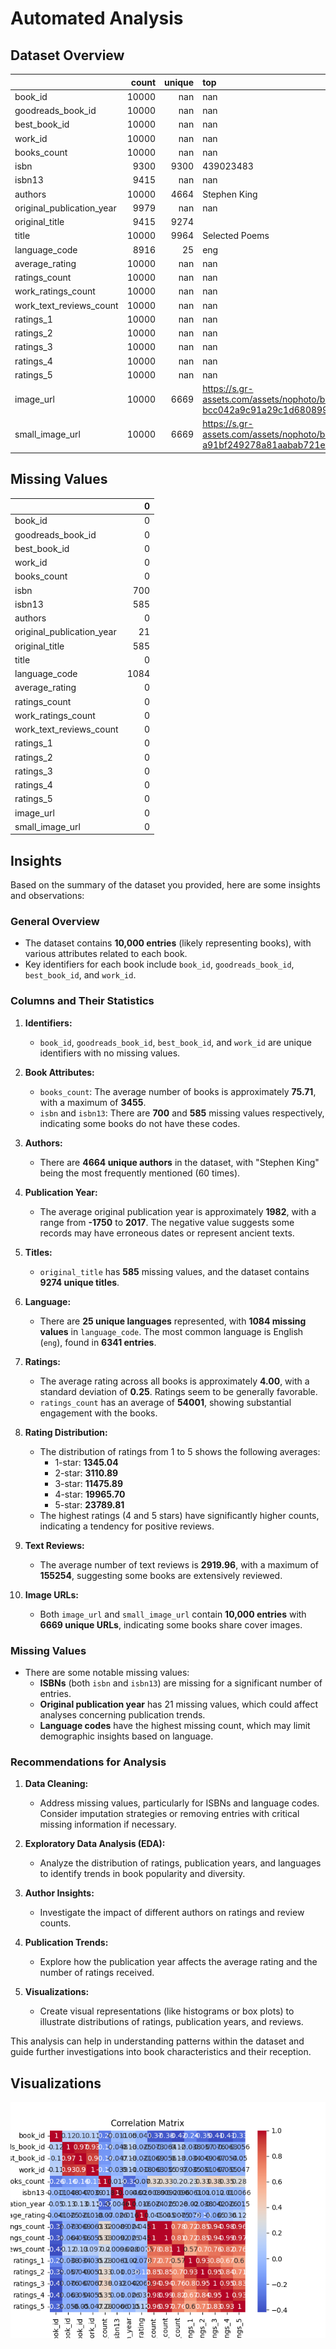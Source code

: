 # Automated Analysis

## Dataset Overview
|                           |   count |   unique | top                                                                                      |   freq |            mean |              std |            min |             25% |              50% |             75% |              max |
|:--------------------------|--------:|---------:|:-----------------------------------------------------------------------------------------|-------:|----------------:|-----------------:|---------------:|----------------:|-----------------:|----------------:|-----------------:|
| book_id                   |   10000 |      nan | nan                                                                                      |    nan |  5000.5         |   2886.9         |     1          |  2500.75        |   5000.5         |  7500.25        |  10000           |
| goodreads_book_id         |   10000 |      nan | nan                                                                                      |    nan |     5.2647e+06  |      7.57546e+06 |     1          | 46275.8         | 394966           |     9.38223e+06 |      3.32886e+07 |
| best_book_id              |   10000 |      nan | nan                                                                                      |    nan |     5.47121e+06 |      7.82733e+06 |     1          | 47911.8         | 425124           |     9.63611e+06 |      3.55342e+07 |
| work_id                   |   10000 |      nan | nan                                                                                      |    nan |     8.64618e+06 |      1.17511e+07 |    87          |     1.00884e+06 |      2.71952e+06 |     1.45177e+07 |      5.63996e+07 |
| books_count               |   10000 |      nan | nan                                                                                      |    nan |    75.7127      |    170.471       |     1          |    23           |     40           |    67           |   3455           |
| isbn                      |    9300 |     9300 | 439023483                                                                                |      1 |   nan           |    nan           |   nan          |   nan           |    nan           |   nan           |    nan           |
| isbn13                    |    9415 |      nan | nan                                                                                      |    nan |     9.75504e+12 |      4.42862e+11 |     1.9517e+08 |     9.78032e+12 |      9.78045e+12 |     9.78083e+12 |      9.79001e+12 |
| authors                   |   10000 |     4664 | Stephen King                                                                             |     60 |   nan           |    nan           |   nan          |   nan           |    nan           |   nan           |    nan           |
| original_publication_year |    9979 |      nan | nan                                                                                      |    nan |  1981.99        |    152.577       | -1750          |  1990           |   2004           |  2011           |   2017           |
| original_title            |    9415 |     9274 |                                                                                          |      5 |   nan           |    nan           |   nan          |   nan           |    nan           |   nan           |    nan           |
| title                     |   10000 |     9964 | Selected Poems                                                                           |      4 |   nan           |    nan           |   nan          |   nan           |    nan           |   nan           |    nan           |
| language_code             |    8916 |       25 | eng                                                                                      |   6341 |   nan           |    nan           |   nan          |   nan           |    nan           |   nan           |    nan           |
| average_rating            |   10000 |      nan | nan                                                                                      |    nan |     4.00219     |      0.254427    |     2.47       |     3.85        |      4.02        |     4.18        |      4.82        |
| ratings_count             |   10000 |      nan | nan                                                                                      |    nan | 54001.2         | 157370           |  2716          | 13568.8         |  21155.5         | 41053.5         |      4.78065e+06 |
| work_ratings_count        |   10000 |      nan | nan                                                                                      |    nan | 59687.3         | 167804           |  5510          | 15438.8         |  23832.5         | 45915           |      4.94236e+06 |
| work_text_reviews_count   |   10000 |      nan | nan                                                                                      |    nan |  2919.96        |   6124.38        |     3          |   694           |   1402           |  2744.25        | 155254           |
| ratings_1                 |   10000 |      nan | nan                                                                                      |    nan |  1345.04        |   6635.63        |    11          |   196           |    391           |   885           | 456191           |
| ratings_2                 |   10000 |      nan | nan                                                                                      |    nan |  3110.89        |   9717.12        |    30          |   656           |   1163           |  2353.25        | 436802           |
| ratings_3                 |   10000 |      nan | nan                                                                                      |    nan | 11475.9         |  28546.4         |   323          |  3112           |   4894           |  9287           | 793319           |
| ratings_4                 |   10000 |      nan | nan                                                                                      |    nan | 19965.7         |  51447.4         |   750          |  5405.75        |   8269.5         | 16023.5         |      1.4813e+06  |
| ratings_5                 |   10000 |      nan | nan                                                                                      |    nan | 23789.8         |  79768.9         |   754          |  5334           |   8836           | 17304.5         |      3.01154e+06 |
| image_url                 |   10000 |     6669 | https://s.gr-assets.com/assets/nophoto/book/111x148-bcc042a9c91a29c1d680899eff700a03.png |   3332 |   nan           |    nan           |   nan          |   nan           |    nan           |   nan           |    nan           |
| small_image_url           |   10000 |     6669 | https://s.gr-assets.com/assets/nophoto/book/50x75-a91bf249278a81aabab721ef782c4a74.png   |   3332 |   nan           |    nan           |   nan          |   nan           |    nan           |   nan           |    nan           |

## Missing Values
|                           |    0 |
|:--------------------------|-----:|
| book_id                   |    0 |
| goodreads_book_id         |    0 |
| best_book_id              |    0 |
| work_id                   |    0 |
| books_count               |    0 |
| isbn                      |  700 |
| isbn13                    |  585 |
| authors                   |    0 |
| original_publication_year |   21 |
| original_title            |  585 |
| title                     |    0 |
| language_code             | 1084 |
| average_rating            |    0 |
| ratings_count             |    0 |
| work_ratings_count        |    0 |
| work_text_reviews_count   |    0 |
| ratings_1                 |    0 |
| ratings_2                 |    0 |
| ratings_3                 |    0 |
| ratings_4                 |    0 |
| ratings_5                 |    0 |
| image_url                 |    0 |
| small_image_url           |    0 |

## Insights
Based on the summary of the dataset you provided, here are some insights and observations:

### General Overview
- The dataset contains **10,000 entries** (likely representing books), with various attributes related to each book.
- Key identifiers for each book include `book_id`, `goodreads_book_id`, `best_book_id`, and `work_id`.

### Columns and Their Statistics
1. **Identifiers:**
   - `book_id`, `goodreads_book_id`, `best_book_id`, and `work_id` are unique identifiers with no missing values.

2. **Book Attributes:**
   - `books_count`: The average number of books is approximately **75.71**, with a maximum of **3455**.
   - `isbn` and `isbn13`: There are **700** and **585** missing values respectively, indicating some books do not have these codes.

3. **Authors:**
   - There are **4664 unique authors** in the dataset, with "Stephen King" being the most frequently mentioned (60 times).

4. **Publication Year:**
   - The average original publication year is approximately **1982**, with a range from **-1750** to **2017**. The negative value suggests some records may have erroneous dates or represent ancient texts.

5. **Titles:**
   - `original_title` has **585** missing values, and the dataset contains **9274 unique titles**.

6. **Language:**
   - There are **25 unique languages** represented, with **1084 missing values** in `language_code`. The most common language is English (`eng`), found in **6341 entries**.

7. **Ratings:**
   - The average rating across all books is approximately **4.00**, with a standard deviation of **0.25**. Ratings seem to be generally favorable.
   - `ratings_count` has an average of **54001**, showing substantial engagement with the books.

8. **Rating Distribution:**
   - The distribution of ratings from 1 to 5 shows the following averages:
     - 1-star: **1345.04**
     - 2-star: **3110.89**
     - 3-star: **11475.89**
     - 4-star: **19965.70**
     - 5-star: **23789.81**
   - The highest ratings (4 and 5 stars) have significantly higher counts, indicating a tendency for positive reviews.

9. **Text Reviews:**
   - The average number of text reviews is **2919.96**, with a maximum of **155254**, suggesting some books are extensively reviewed.

10. **Image URLs:**
    - Both `image_url` and `small_image_url` contain **10,000 entries** with **6669 unique URLs**, indicating some books share cover images.

### Missing Values
- There are some notable missing values:
  - **ISBNs** (both `isbn` and `isbn13`) are missing for a significant number of entries.
  - **Original publication year** has 21 missing values, which could affect analyses concerning publication trends.
  - **Language codes** have the highest missing count, which may limit demographic insights based on language.

### Recommendations for Analysis
1. **Data Cleaning:**
   - Address missing values, particularly for ISBNs and language codes. Consider imputation strategies or removing entries with critical missing information if necessary.
  
2. **Exploratory Data Analysis (EDA):**
   - Analyze the distribution of ratings, publication years, and languages to identify trends in book popularity and diversity.

3. **Author Insights:**
   - Investigate the impact of different authors on ratings and review counts.

4. **Publication Trends:**
   - Explore how the publication year affects the average rating and the number of ratings received.

5. **Visualizations:**
   - Create visual representations (like histograms or box plots) to illustrate distributions of ratings, publication years, and reviews.

This analysis can help in understanding patterns within the dataset and guide further investigations into book characteristics and their reception.

## Visualizations
![Correlation Matrix](correlation_matrix.png)